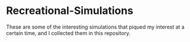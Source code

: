 # Recreational-Simulations
These are some of the interesting simulations that piqued my interest at a certain time, and I collected them in this repository.
